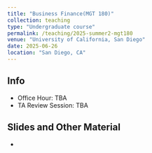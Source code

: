 ```yaml
---
title: "Business Finance(MGT 180)"
collection: teaching
type: "Undergraduate course"
permalink: /teaching/2025-summer2-mgt180
venue: "University of California, San Diego"
date: 2025-06-26
location: "San Diego, CA"
---
```


## Info

+ Office Hour: TBA
+ TA Review Session: TBA

## Slides and Other Material
+ 